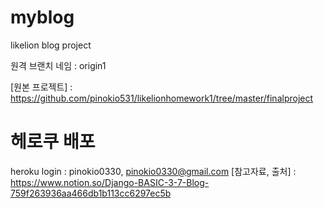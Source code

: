 # myblog
likelion blog project

원격 브랜치 네임 : origin1

[원본 프로젝트] : https://github.com/pinokio531/likelionhomework1/tree/master/finalproject

# 헤로쿠 배포
heroku login : pinokio0330, pinokio0330@gmail.com
[참고자료, 출처] : https://www.notion.so/Django-BASIC-3-7-Blog-759f263936aa466db1b113cc6297ec5b
